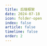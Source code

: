 ```yaml
---
title: 后端框架
date: 2024-07-18
icon: folder-open
index: false
article: false
timeline: false
order: 2
---
```


<Catalog />